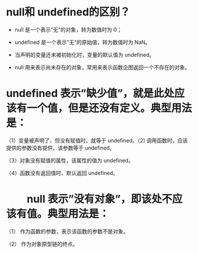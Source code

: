 # null和 undefined的区别？
* null 是一个表示”无”的对象，转为数值时为 0；
* undefined 是一个表示”无”的原始值，转为数值时为 NaN。


* 当声明的变量还未被初始化时，变量的默认值为 undefined。
* null 用来表示尚未存在的对象，常用来表示函数企图返回一个不存在的对象。



# undefined 表示”缺少值”，就是此处应该有一个值，但是还没有定义。典型用法是：
（1）变量被声明了，但没有赋值时，就等于 undefined。（2) 调用函数时，应该提供的参数没有提供，该参数等于 undefined。

（3）对象没有赋值的属性，该属性的值为 undefined。

（4）函数没有返回值时，默认返回 undefined。

#   null 表示”没有对象”，即该处不应该有值。典型用法是：
（1） 作为函数的参数，表示该函数的参数不是对象。

（2） 作为对象原型链的终点。
